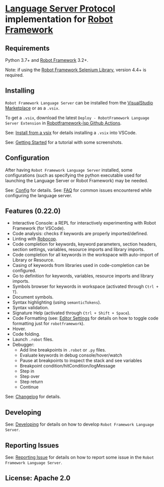[Language Server Protocol](https://github.com/Microsoft/language-server-protocol) implementation for [Robot Framework](https://robotframework.org/)
=============

Requirements
-------------

Python 3.7+ and [Robot Framework](https://robotframework.org/) 3.2+.

Note: if using the [Robot Framework Selenium Library](https://github.com/robotframework/SeleniumLibrary), version 4.4+ is required.

Installing
-----------

`Robot Framework Language Server` can be installed from the [VisualStudio Marketplace](https://marketplace.visualstudio.com/items?itemName=robocorp.robotframework-lsp) or as a `.vsix`.

To get a `.vsix`, download the latest `Deploy - RobotFramework Language Server Extension` in [Robotframework-lsp Github Actions](https://github.com/robocorp/robotframework-lsp/actions?query=workflow%3A%22Deploy+-+RobotFramework+Language+Server+Extension%22).

See: [Install from a vsix](https://code.visualstudio.com/docs/editor/extension-gallery#_install-from-a-vsix) for details installing a `.vsix` into VSCode.

See: [Getting Started](https://robocorp.com/docs/developer-tools/visual-studio-code/lsp-extension#what-is-the-language-server-protocol-lsp-and-why-is-it-useful) for a tutorial with some screenshots.


Configuration
-------------

After having `Robot Framework Language Server` installed, some configurations (such as specifying
the python executable used for launching the Language Server or Robot Framework)
may be needed.

See: [Config](docs/config.md) for details.
See: [FAQ](docs/faq.md) for common issues encountered while configuring the language server.
  

Features (0.22.0)
-----------------

- Interactive Console: a REPL for interactively experimenting with Robot Framework (for VSCode).
- Code analysis: checks if keywords are properly imported/defined.
- Linting with [Robocop](https://robocop.readthedocs.io/en/latest/).
- Code completion for keywords, keyword parameters, section headers, section settings, variables, resource imports and library imports.
- Code completion for all keywords in the workspace with auto-import of Library or Resource.
- Casing of keywords from libraries used in code-completion can be configured.
- Go to definition for keywords, variables, resource imports and library imports.
- Symbols browser for keywords in workspace (activated through `Ctrl + T`).
- Document symbols.
- Syntax highlighting (using `semanticTokens`).
- Syntax validation.
- Signature Help (activated through `Ctrl + Shift + Space`).
- Code Formatting (see: [Editor Settings](https://code.visualstudio.com/docs/getstarted/settings#_language-specific-editor-settings) for details on how to toggle code formatting just for `robotframework`).
- Hover.
- Code folding.
- Launch `.robot` files.
- Debugger:
  - Add line breakpoints in `.robot` or `.py` files.
  - Evaluate keywords in debug console/hover/watch
  - Pause at breakpoints to inspect the stack and see variables
  - Breakpoint condition/hitCondition/logMessage
  - Step in
  - Step over
  - Step return
  - Continue

See: [Changelog](docs/changelog.md) for details.


Developing
------------

See: [Developing](docs/develop.md) for details on how to develop `Robot Framework Language Server`.

Reporting Issues
-----------------

See: [Reporting Issue](docs/reporting_issues.md) for details on how to report some issue in the `Robot Framework Language Server`.

License: Apache 2.0
-------------------

